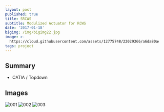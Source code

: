 ```yaml
---
layout: post
published: true
title: SRCWS
subtitle: Modulized Actuator for RCWS
date: '2017-01-18'
bigimg: /img/bigimg22.jpg
image: >-
  https://cloud.githubusercontent.com/assets/12775748/22029366/a6da80ac-dd1d-11e6-8658-129fca290da6.png
tags: project
---
```


## Summary
* CATIA / Topdown


## Images

![001](https://cloud.githubusercontent.com/assets/12775748/22029365/a6b0935a-dd1d-11e6-9ec4-6b8eeb9f79b4.png)
![002](https://cloud.githubusercontent.com/assets/12775748/22029366/a6da80ac-dd1d-11e6-8658-129fca290da6.png)
![003](https://cloud.githubusercontent.com/assets/12775748/22029367/a6f6d612-dd1d-11e6-9410-42670df1a97c.png)
